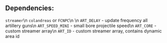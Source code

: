 ## Dependencies:
`streamer`\n
`colandreas` or `FCNPC`\n
\n
```ART_DELAY``` - update frequency all artillery guns\n
```ART_SPEED_MINI``` - small bore projectile speed\n
```ART_CORE``` - custom streamer array\n
```ART_ID``` - custom streamer array, contains dynamic area id

